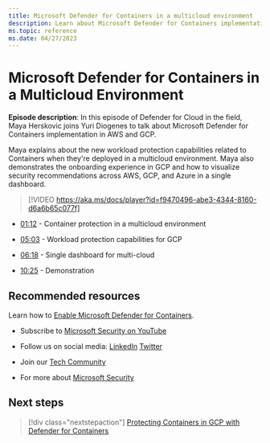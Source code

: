 ```yaml
---
title: Microsoft Defender for Containers in a multicloud environment
description: Learn about Microsoft Defender for Containers implementation in AWS and GCP.
ms.topic: reference
ms.date: 04/27/2023
---
```


# Microsoft Defender for Containers in a Multicloud Environment

**Episode description**: In this episode of Defender for Cloud in the field, Maya Herskovic joins Yuri Diogenes to talk about Microsoft Defender for Containers implementation in AWS and GCP. 

Maya explains about the new workload protection capabilities related to Containers when they're deployed in a multicloud environment. Maya also demonstrates the onboarding experience in GCP and how to visualize security recommendations across AWS, GCP, and Azure in a single dashboard.

> [!VIDEO https://aka.ms/docs/player?id=f9470496-abe3-4344-8160-d6a6b65c077f]

- [01:12](/shows/mdc-in-the-field/containers-multi-cloud#time=01m12s) - Container protection in a multicloud environment

- [05:03](/shows/mdc-in-the-field/containers-multi-cloud#time=05m03s) - Workload protection capabilities for GCP

- [06:18](/shows/mdc-in-the-field/containers-multi-cloud#time=06m18s) - Single dashboard for multi-cloud

- [10:25](/shows/mdc-in-the-field/containers-multi-cloud#time=10m25s) - Demonstration

## Recommended resources

Learn how to [Enable Microsoft Defender for Containers](defender-for-containers-enable.md).

-  Subscribe to [Microsoft Security on YouTube](https://www.youtube.com/redirect?event=video_description&redir_token=QUFFLUhqa0ZoTml2Qm9kZ2pjRzNMUXFqVUwyNl80YVNtd3xBQ3Jtc0trVm9QM2Z0NlpOeC1KSUE2UEd1cVJ5aHQ0MTN6WjJEYmNlOG9rWC1KZ1ZqaTNmcHdOOHMtWXRLSGhUTVBhQlhhYzlUc2xmTHZtaUpkd1c4LUQzLWt1YmRTbkVQVE5EcTJIM0Foc042SGdQZU5acVRJbw&q=https%3A%2F%2Faka.ms%2FSubscribeMicrosoftSecurity)

-  Follow us on social media:
  [LinkedIn](https://www.youtube.com/redirect?event=video_description&redir_token=QUFFLUhqbFk5TXZuQld2NlpBRV9BQlJqMktYSm95WWhCZ3xBQ3Jtc0tsQU13MkNPWGNFZzVuem5zc05wcnp0VGxybHprVTkwS2todWw0b0VCWUl4a2ZKYVktNGM1TVFHTXpmajVLcjRKX0cwVFNJaDlzTld4MnhyenBuUGRCVmdoYzRZTjFmYXRTVlhpZGc4MHhoa3N6ZDhFMA&q=https%3A%2F%2Fwww.linkedin.com%2Fshowcase%2Fmicrosoft-security%2F)
  [Twitter](https://twitter.com/msftsecurity)

-  Join our [Tech Community](https://aka.ms/SecurityTechCommunity)

-  For more about [Microsoft Security](https://msft.it/6002T9HQY)

## Next steps

> [!div class="nextstepaction"]
> [Protecting Containers in GCP with Defender for Containers](episode-ten.md)